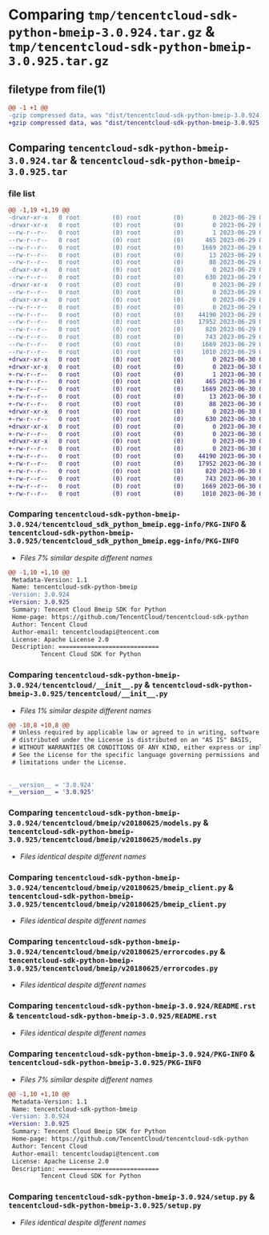 # Comparing `tmp/tencentcloud-sdk-python-bmeip-3.0.924.tar.gz` & `tmp/tencentcloud-sdk-python-bmeip-3.0.925.tar.gz`

## filetype from file(1)

```diff
@@ -1 +1 @@
-gzip compressed data, was "dist/tencentcloud-sdk-python-bmeip-3.0.924.tar", last modified: Thu Jun 29 00:24:31 2023, max compression
+gzip compressed data, was "dist/tencentcloud-sdk-python-bmeip-3.0.925.tar", last modified: Fri Jun 30 02:01:01 2023, max compression
```

## Comparing `tencentcloud-sdk-python-bmeip-3.0.924.tar` & `tencentcloud-sdk-python-bmeip-3.0.925.tar`

### file list

```diff
@@ -1,19 +1,19 @@
-drwxr-xr-x   0 root         (0) root         (0)        0 2023-06-29 00:24:31.000000 tencentcloud-sdk-python-bmeip-3.0.924/
-drwxr-xr-x   0 root         (0) root         (0)        0 2023-06-29 00:24:31.000000 tencentcloud-sdk-python-bmeip-3.0.924/tencentcloud_sdk_python_bmeip.egg-info/
--rw-r--r--   0 root         (0) root         (0)        1 2023-06-29 00:24:31.000000 tencentcloud-sdk-python-bmeip-3.0.924/tencentcloud_sdk_python_bmeip.egg-info/dependency_links.txt
--rw-r--r--   0 root         (0) root         (0)      465 2023-06-29 00:24:31.000000 tencentcloud-sdk-python-bmeip-3.0.924/tencentcloud_sdk_python_bmeip.egg-info/SOURCES.txt
--rw-r--r--   0 root         (0) root         (0)     1669 2023-06-29 00:24:31.000000 tencentcloud-sdk-python-bmeip-3.0.924/tencentcloud_sdk_python_bmeip.egg-info/PKG-INFO
--rw-r--r--   0 root         (0) root         (0)       13 2023-06-29 00:24:31.000000 tencentcloud-sdk-python-bmeip-3.0.924/tencentcloud_sdk_python_bmeip.egg-info/top_level.txt
--rw-r--r--   0 root         (0) root         (0)       88 2023-06-29 00:24:31.000000 tencentcloud-sdk-python-bmeip-3.0.924/setup.cfg
-drwxr-xr-x   0 root         (0) root         (0)        0 2023-06-29 00:24:31.000000 tencentcloud-sdk-python-bmeip-3.0.924/tencentcloud/
--rw-r--r--   0 root         (0) root         (0)      630 2023-06-29 00:24:31.000000 tencentcloud-sdk-python-bmeip-3.0.924/tencentcloud/__init__.py
-drwxr-xr-x   0 root         (0) root         (0)        0 2023-06-29 00:24:31.000000 tencentcloud-sdk-python-bmeip-3.0.924/tencentcloud/bmeip/
--rw-r--r--   0 root         (0) root         (0)        0 2023-06-29 00:24:31.000000 tencentcloud-sdk-python-bmeip-3.0.924/tencentcloud/bmeip/__init__.py
-drwxr-xr-x   0 root         (0) root         (0)        0 2023-06-29 00:24:31.000000 tencentcloud-sdk-python-bmeip-3.0.924/tencentcloud/bmeip/v20180625/
--rw-r--r--   0 root         (0) root         (0)        0 2023-06-29 00:24:31.000000 tencentcloud-sdk-python-bmeip-3.0.924/tencentcloud/bmeip/v20180625/__init__.py
--rw-r--r--   0 root         (0) root         (0)    44190 2023-06-29 00:24:31.000000 tencentcloud-sdk-python-bmeip-3.0.924/tencentcloud/bmeip/v20180625/models.py
--rw-r--r--   0 root         (0) root         (0)    17952 2023-06-29 00:24:31.000000 tencentcloud-sdk-python-bmeip-3.0.924/tencentcloud/bmeip/v20180625/bmeip_client.py
--rw-r--r--   0 root         (0) root         (0)      820 2023-06-29 00:24:31.000000 tencentcloud-sdk-python-bmeip-3.0.924/tencentcloud/bmeip/v20180625/errorcodes.py
--rw-r--r--   0 root         (0) root         (0)      743 2023-06-29 00:24:31.000000 tencentcloud-sdk-python-bmeip-3.0.924/README.rst
--rw-r--r--   0 root         (0) root         (0)     1669 2023-06-29 00:24:31.000000 tencentcloud-sdk-python-bmeip-3.0.924/PKG-INFO
--rw-r--r--   0 root         (0) root         (0)     1010 2023-06-29 00:24:31.000000 tencentcloud-sdk-python-bmeip-3.0.924/setup.py
+drwxr-xr-x   0 root         (0) root         (0)        0 2023-06-30 02:01:01.000000 tencentcloud-sdk-python-bmeip-3.0.925/
+drwxr-xr-x   0 root         (0) root         (0)        0 2023-06-30 02:01:01.000000 tencentcloud-sdk-python-bmeip-3.0.925/tencentcloud_sdk_python_bmeip.egg-info/
+-rw-r--r--   0 root         (0) root         (0)        1 2023-06-30 02:01:01.000000 tencentcloud-sdk-python-bmeip-3.0.925/tencentcloud_sdk_python_bmeip.egg-info/dependency_links.txt
+-rw-r--r--   0 root         (0) root         (0)      465 2023-06-30 02:01:01.000000 tencentcloud-sdk-python-bmeip-3.0.925/tencentcloud_sdk_python_bmeip.egg-info/SOURCES.txt
+-rw-r--r--   0 root         (0) root         (0)     1669 2023-06-30 02:01:01.000000 tencentcloud-sdk-python-bmeip-3.0.925/tencentcloud_sdk_python_bmeip.egg-info/PKG-INFO
+-rw-r--r--   0 root         (0) root         (0)       13 2023-06-30 02:01:01.000000 tencentcloud-sdk-python-bmeip-3.0.925/tencentcloud_sdk_python_bmeip.egg-info/top_level.txt
+-rw-r--r--   0 root         (0) root         (0)       88 2023-06-30 02:01:01.000000 tencentcloud-sdk-python-bmeip-3.0.925/setup.cfg
+drwxr-xr-x   0 root         (0) root         (0)        0 2023-06-30 02:01:01.000000 tencentcloud-sdk-python-bmeip-3.0.925/tencentcloud/
+-rw-r--r--   0 root         (0) root         (0)      630 2023-06-30 02:01:01.000000 tencentcloud-sdk-python-bmeip-3.0.925/tencentcloud/__init__.py
+drwxr-xr-x   0 root         (0) root         (0)        0 2023-06-30 02:01:01.000000 tencentcloud-sdk-python-bmeip-3.0.925/tencentcloud/bmeip/
+-rw-r--r--   0 root         (0) root         (0)        0 2023-06-30 02:01:01.000000 tencentcloud-sdk-python-bmeip-3.0.925/tencentcloud/bmeip/__init__.py
+drwxr-xr-x   0 root         (0) root         (0)        0 2023-06-30 02:01:01.000000 tencentcloud-sdk-python-bmeip-3.0.925/tencentcloud/bmeip/v20180625/
+-rw-r--r--   0 root         (0) root         (0)        0 2023-06-30 02:01:01.000000 tencentcloud-sdk-python-bmeip-3.0.925/tencentcloud/bmeip/v20180625/__init__.py
+-rw-r--r--   0 root         (0) root         (0)    44190 2023-06-30 02:01:01.000000 tencentcloud-sdk-python-bmeip-3.0.925/tencentcloud/bmeip/v20180625/models.py
+-rw-r--r--   0 root         (0) root         (0)    17952 2023-06-30 02:01:01.000000 tencentcloud-sdk-python-bmeip-3.0.925/tencentcloud/bmeip/v20180625/bmeip_client.py
+-rw-r--r--   0 root         (0) root         (0)      820 2023-06-30 02:01:01.000000 tencentcloud-sdk-python-bmeip-3.0.925/tencentcloud/bmeip/v20180625/errorcodes.py
+-rw-r--r--   0 root         (0) root         (0)      743 2023-06-30 02:01:01.000000 tencentcloud-sdk-python-bmeip-3.0.925/README.rst
+-rw-r--r--   0 root         (0) root         (0)     1669 2023-06-30 02:01:01.000000 tencentcloud-sdk-python-bmeip-3.0.925/PKG-INFO
+-rw-r--r--   0 root         (0) root         (0)     1010 2023-06-30 02:01:01.000000 tencentcloud-sdk-python-bmeip-3.0.925/setup.py
```

### Comparing `tencentcloud-sdk-python-bmeip-3.0.924/tencentcloud_sdk_python_bmeip.egg-info/PKG-INFO` & `tencentcloud-sdk-python-bmeip-3.0.925/tencentcloud_sdk_python_bmeip.egg-info/PKG-INFO`

 * *Files 7% similar despite different names*

```diff
@@ -1,10 +1,10 @@
 Metadata-Version: 1.1
 Name: tencentcloud-sdk-python-bmeip
-Version: 3.0.924
+Version: 3.0.925
 Summary: Tencent Cloud Bmeip SDK for Python
 Home-page: https://github.com/TencentCloud/tencentcloud-sdk-python
 Author: Tencent Cloud
 Author-email: tencentcloudapi@tencent.com
 License: Apache License 2.0
 Description: ============================
         Tencent Cloud SDK for Python
```

### Comparing `tencentcloud-sdk-python-bmeip-3.0.924/tencentcloud/__init__.py` & `tencentcloud-sdk-python-bmeip-3.0.925/tencentcloud/__init__.py`

 * *Files 1% similar despite different names*

```diff
@@ -10,8 +10,8 @@
 # Unless required by applicable law or agreed to in writing, software
 # distributed under the License is distributed on an "AS IS" BASIS,
 # WITHOUT WARRANTIES OR CONDITIONS OF ANY KIND, either express or implied.
 # See the License for the specific language governing permissions and
 # limitations under the License.
 
 
-__version__ = '3.0.924'
+__version__ = '3.0.925'
```

### Comparing `tencentcloud-sdk-python-bmeip-3.0.924/tencentcloud/bmeip/v20180625/models.py` & `tencentcloud-sdk-python-bmeip-3.0.925/tencentcloud/bmeip/v20180625/models.py`

 * *Files identical despite different names*

### Comparing `tencentcloud-sdk-python-bmeip-3.0.924/tencentcloud/bmeip/v20180625/bmeip_client.py` & `tencentcloud-sdk-python-bmeip-3.0.925/tencentcloud/bmeip/v20180625/bmeip_client.py`

 * *Files identical despite different names*

### Comparing `tencentcloud-sdk-python-bmeip-3.0.924/tencentcloud/bmeip/v20180625/errorcodes.py` & `tencentcloud-sdk-python-bmeip-3.0.925/tencentcloud/bmeip/v20180625/errorcodes.py`

 * *Files identical despite different names*

### Comparing `tencentcloud-sdk-python-bmeip-3.0.924/README.rst` & `tencentcloud-sdk-python-bmeip-3.0.925/README.rst`

 * *Files identical despite different names*

### Comparing `tencentcloud-sdk-python-bmeip-3.0.924/PKG-INFO` & `tencentcloud-sdk-python-bmeip-3.0.925/PKG-INFO`

 * *Files 7% similar despite different names*

```diff
@@ -1,10 +1,10 @@
 Metadata-Version: 1.1
 Name: tencentcloud-sdk-python-bmeip
-Version: 3.0.924
+Version: 3.0.925
 Summary: Tencent Cloud Bmeip SDK for Python
 Home-page: https://github.com/TencentCloud/tencentcloud-sdk-python
 Author: Tencent Cloud
 Author-email: tencentcloudapi@tencent.com
 License: Apache License 2.0
 Description: ============================
         Tencent Cloud SDK for Python
```

### Comparing `tencentcloud-sdk-python-bmeip-3.0.924/setup.py` & `tencentcloud-sdk-python-bmeip-3.0.925/setup.py`

 * *Files identical despite different names*

